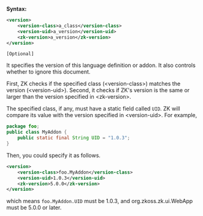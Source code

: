 **Syntax:**

```xml
<version>  
    <version-class>a_class</version-class>  
    <version-uid>a_version</version-uid>  
    <zk-version>a_version</zk-version>  
</version>
```

`[Optional]`

It specifies the version of this language definition or addon. It also
controls whether to ignore this document.

First, ZK checks if the specified class (\<version-class\>) matches the
version (\<version-uid\>). Second, it checks if ZK's version is the same
or larger than the version specified in \<zk-version\>.

The specified class, if any, must have a static field called `UID`. ZK
will compare its value with the version specified in \<version-uid\>.
For example,

```java
package foo;
public class MyAddon {
    public static final String UID = "1.0.3";
}
```

Then, you could specify it as follows.

```xml
<version>
    <version-class>foo.MyAddon</version-class>
    <version-uid>1.0.3</version-uid>
    <zk-version>5.0.0</zk-version>
</version>
```

which means `foo.MyAddon.UID` must be 1.0.3, and
<javadoc method="getVersion()" type="interface">org.zkoss.zk.ui.WebApp</javadoc>
must be 5.0.0 or later.


